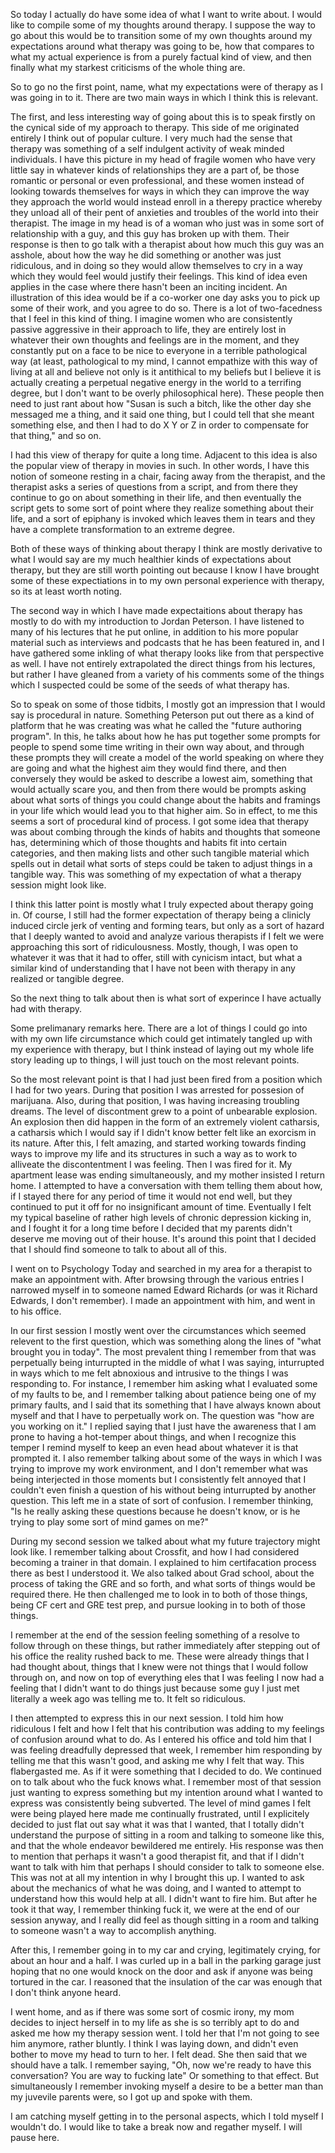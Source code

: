 So today I actually do have some idea of what I want to write about. I would
like to compile some of my thoughts around therapy. I suppose the way to go
about this would be to transition some of my own thoughts around my
expectations around what therapy was going to be, how that compares to what my
actual experience is from a purely factual kind of view, and then finally what
my starkest criticisms of the whole thing are.

So to go no the first point, name, what my expectations were of therapy as I
was going in to it. There are two main ways in which I think this is relevant.

The first, and less interesting way of going about this is to speak firstly on
the cynical side of my approach to therapy. This side of me originated entirely
I think out of popular culture. I very much had the sense that therapy was
something of a self indulgent activity of weak minded individuals. I have this
picture in my head of fragile women who have very little say in whatever kinds
of relationships they are a part of, be those romantic or personal or even
professional, and these women instead of looking towards themselves for ways in
which they can improve the way they approach the world would instead enroll in
a therepy practice whereby they unload all of their pent of anxieties and
troubles of the world into their therapist. The image in my head is of a woman
who just was in some sort of relationship with a guy, and this guy has broken
up with them. Their response is then to go talk with a therapist about how much
this guy was an asshole, about how the way he did something or another was just
ridiculous, and in doing so they would allow themselves to cry in a way which
they would feel would justify their feelings. This kind of idea even applies in
the case where there hasn't been an inciting incident. An illustration of this
idea would be if a co-worker one day asks you to pick up some of their work,
and you agree to do so. There is a lot of two-facedness that I feel in this
kind of thing. I imagine women who are consistently passive aggressive in their
approach to life, they are entirely lost in whatever their own thoughts and
feelings are in the moment, and they constantly put on a face to be nice to
everyone in a terrible pathological way (at least, pathological to my mind, I
cannot empathize with this way of living at all and believe not only is it
antithical to my beliefs but I believe it is actually creating a perpetual
negative energy in the world to a terrifing degree, but I don't want to be
overly philosophical here). These people then need to just rant about how
"Susan is such a bitch, like the other day she messaged me a thing, and it said
one thing, but I could tell that she meant something else, and then I had to do
X Y or Z in order to compensate for that thing," and so on.

I had this view of therapy for quite a long time. Adjacent to this idea is also
the popular view of therapy in movies in such. In other words, I have this
notion of someone resting in a chair, facing away from the therapist, and the
therapist asks a series of questions from a script, and from there they
continue to go on about something in their life, and then eventually the script
gets to some sort of point where they realize something about their life, and
a sort of epiphany is invoked which leaves them in tears and they have a
complete transformation to an extreme degree.

Both of these ways of thinking about therapy I think are mostly derivative to
what I would say are my much healthier kinds of expectations about therapy, but
they are still worth pointing out because I know I have brought some of these
expectiations in to my own personal experience with therapy, so its at least
worth noting.

The second way in which I have made expectaitions about therapy has mostly to
do with my introduction to Jordan Peterson. I have listened to many of his
lectures that he put online, in addition to his more popular material such as
interviews and podcasts that he has been featured in, and I have gathered some
inkling of what therapy looks like from that perspective as well. I have not
entirely extrapolated the direct things from his lectures, but rather I have
gleaned from a variety of his comments some of the things which I suspected
could be some of the seeds of what therapy has.

So to speak on some of those tidbits, I mostly got an impression that I would
say is procedural in nature. Something Peterson put out there as a kind of
platform that he was creating was what he called the "future authoring
program". In this, he talks about how he has put together some prompts for
people to spend some time writing in their own way about, and through these
prompts they will create a model of the world speaking on where they are going
and what the highest aim they would find there, and then conversely they would
be asked to describe a lowest aim, something that would actually scare you, and
then from there would be prompts asking about what sorts of things you could
change about the habits and framings in your life which would lead you to that
higher aim. So in effect, to me this seems a sort of procedural kind of
process. I got some idea that therapy was about combing through the kinds of
habits and thoughts that someone has, determining which of those thoughts and
habits fit into certain categories, and then making lists and other such
tangible material which spells out in detail what sorts of steps could be taken
to adjust things in a tangible way. This was something of my expectation of
what a therapy session might look like.

I think this latter point is mostly what I truly expected about therapy going
in. Of course, I still had the former expectation of therapy being a clinicly
induced circle jerk of venting and forming tears, but only as a sort of hazard
that I deeply wanted to avoid and analyze various therapists if I felt we were
approaching this sort of ridiculousness. Mostly, though, I was open to whatever
it was that it had to offer, still with cynicism intact, but what a similar
kind of understanding that I have not been with therapy in any realized or
tangible degree.

So the next thing to talk about then is what sort of experince I have actually
had with therapy.

Some prelimanary remarks here. There are a lot of things I could go into with
my own life circumstance which could get intimately tangled up with my
experience with therapy, but I think instead of laying out my whole life story
leading up to things, I will just touch on the most relevant points.

So the most relevant point is that I had just been fired from a position which
I had for two years. During that position I was arrested for possesion of
marijuana. Also, during that position, I was having increasing troubling
dreams. The level of discontment grew to a point of unbearable explosion. An
explosion then did happen in the form of an extremely violent catharsis, a
catharsis which I would say if I didn't know better felt like an exorcism in
its nature. After this, I felt amazing, and started working towards finding
ways to improve my life and its structures in such a way as to work to
alliveate the discontentment I was feeling. Then I was fired for it. My
apartment lease was ending simultaneously, and my mother insisted I return
home. I attempted to have a conversation with them telling them about how, if I
stayed there for any period of time it would not end well, but they continued
to put it off for no insignificant amount of time. Eventually I felt my typical
baseline of rather high levels of chronic depression kicking in, and I fought
it for a long time before I decided that my parents didn't deserve me moving
out of their house. It's around this point that I decided that I should find
someone to talk to about all of this.

I went on to Psychology Today and searched in my area for a therapist to make
an appointment with. After browsing through the various entries I narrowed
myself in to someone named Edward Richards (or was it Richard Edwards, I don't
remember). I made an appointment with him, and went in to his office.

In our first session I mostly went over the circumstances which seemed relevent
to the first question, which was something along the lines of "what brought you
in today". The most prevalent thing I remember from that was perpetually being
inturrupted in the middle of what I was saying, inturrupted in ways which to me
felt abnoxious and intrusive to the things I was responding to. For instance, I
remember him asking what I evaluated some of my faults to be, and I remember
talking about patience being one of my primary faults, and I said that its
something that I have always known about myself and that I have to perpetually
work on. The question was "how are you working on it." I replied saying that I
just have the awareness that I am prone to having a hot-temper about things,
and when I recognize this temper I remind myself to keep an even head about
whatever it is that prompted it. I also remember talking about some of the ways
in which I was trying to improve my work environment, and I don't remember what
was being interjected in those moments but I consistently felt annoyed that I
couldn't even finish a question of his without being inturrupted by another
question. This left me in a state of sort of confusion. I remember thinking,
"Is he really asking these questions because he doesn't know, or is he trying
to play some sort of mind games on me?"

During my second session we talked about what my future trajectory might look
like. I remember talking about Crossfit, and how I had considered becoming a
trainer in that domain. I explained to him certifacation process there as best
I understood it. We also talked about Grad school, about the process of taking
the GRE and so forth, and what sorts of things would be required there. He then
challenged me to look in to both of those things, being CF cert and GRE test
prep, and pursue looking in to both of those things.

I remember at the end of the session feeling something of a resolve to follow
through on these things, but rather immediately after stepping out of his
office the reality rushed back to me. These were already things that I had
thought about, things that I knew were not things that I would follow through
on, and now on top of everything eles that I was feeling I now had a feeling
that I didn't want to do things just because some guy I just met literally a
week ago was telling me to. It felt so ridiculous.

I then attempted to express this in our next session. I told him how ridiculous
I felt and how I felt that his contribution was adding to my feelings of
confusion around what to do. As I entered his office and told him that I was
feeling dreadfully depressed that week, I remember him responding by telling me
that this wasn't good, and asking me why I felt that way. This flabergasted me.
As if it were something that I decided to do. We continued on to talk about who
the fuck knows what. I remember most of that session just wanting to express
something but my intention around what I wanted to express was consistently
being subverted. The level of mind games I felt were being played here made me
continually frustrated, until I explicitely decided to just flat out say what
it was that I wanted, that I totally didn't understand the purpose of sitting
in a room and talking to someone like this, and that the whole endeavor
bewildered me entirely. His response was then to mention that perhaps it wasn't
a good therapist fit, and that if I didn't want to talk with him that perhaps I
should consider to talk to someone else. This was not at all my intention in
why I brought this up. I wanted to ask about the mechanics of what he was
doing, and I wanted to attempt to understand how this would help at all. I
didn't want to fire him. But after he took it that way, I remember thinking
fuck it, we were at the end of our session anyway, and I really did feel as
though sitting in a room and talking to someone wasn't a way to accomplish
anything.

After this, I remember going in to my car and crying, legitimately crying, for
about an hour and a half. I was curled up in a ball in the parking garage just
hoping that no one would knock on the door and ask if anyone was being tortured
in the car. I reasoned that the insulation of the car was enough that I don't
think anyone heard.

I went home, and as if there was some sort of cosmic irony, my mom decides to
inject herself in to my life as she is so terribly apt to do and asked me how
my therapy session went. I told her that I'm not going to see him anymore,
rather bluntly. I think I was laying down, and didn't even bother to move my
head to turn to her. I felt dead. She then said that we should have a talk. I
remember saying, "Oh, now we're ready to have this conversation? You are way to
fucking late" Or something to that effect. But simultaneously I remember
invoking myself a desire to be a better man than my juvevile parents were, so I
got up and spoke with them.

I am catching myself getting in to the personal aspects, which I told myself I
wouldn't do. I would like to take a break now and regather myself. I will pause
here.

